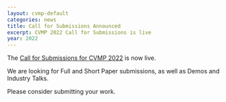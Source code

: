 ```yaml
---
layout: cvmp-default
categories: news
title: Call for Submissions Announced
excerpt: CVMP 2022 Call for Submissions is live
year: 2022
---
```


The [Call for Submissions for CVMP 2022]({{site.baseurl}}/2022/call-for-submissions/) is now live.

We are looking for Full and Short Paper submissions, as well as Demos and Industry Talks.

Please consider submitting your work.

